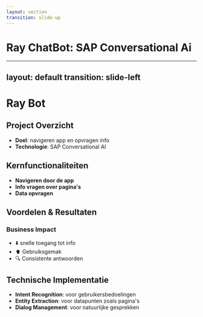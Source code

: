 ```yaml
---
layout: section
transition: slide-up
---
```


# Ray ChatBot: SAP Conversational Ai

<div class="flex justify-center">
  <div class="text-center max-w-2xl">
    <p class="text-xl mt-4 opacity-80">
    </p>
  </div>
</div>

<!-- 
  Lazhar
-->

---
layout: default
transition: slide-left
---

# Ray Bot

<div class="grid grid-cols-2 gap-6">
<div>

## Project Overzicht
- **Doel**: navigeren app en opvragen info
- **Technologie**: SAP Conversational AI 

## Kernfunctionaliteiten
- **Navigeren door de app** 
- **Info vragen over pagina's**
- **Data opvragen** 

</div>
<div>

## Voordelen & Resultaten
<div class="bg-gradient-to-br from-[#5A32C8] to-[#9F89D7] p-4 rounded-lg text-white mb-4">
  <h3 class="text-lg mb-2">Business Impact</h3>
  <ul class="space-y-1 opacity-90">
    <li>⬇️ snelle toegang tot info</li>
    <li>⬆️ Gebruiksgemak</li>
    <li>🔍 Consistente antwoorden</li>
  </ul>
</div>

## Technische Implementatie
- **Intent Recognition**: voor gebruikersbedoelingen
- **Entity Extraction**: voor datapunten zoals pagina's
- **Dialog Management**: voor natuurlijke gesprekken

</div>
</div>
